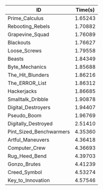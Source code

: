 |ID|Time(s)|
|-|-|
|Prime_Calculus|1.65243|
|Rebooting_Rebels|1.70882|
|Grapevine_Squad|1.76089|
|Blackouts|1.76627|
|Loose_Screws|1.79558|
|Beasts|1.84349|
|Byte_Mechanics|1.85688|
|The_Hit_Blunders|1.86216|
|The_ERROR_List|1.86312|
|Hackerjacks|1.86685|
|Smalltalk_Dribble|1.90878|
|Digital_Destroyers|1.94407|
|Pseudo_Boom|1.96769|
|Digitally_Destroyed|2.51410|
|Pint_Sized_Benchwarmers|4.35360|
|Artful_Maneuvers|4.36418|
|Computer_Crew|4.36693|
|Rug_Heed_Bend|4.39703|
|Gonzo_Brutes|4.41239|
|Creed_Symbol|4.53274|
|Key_to_Innovation|4.57546|

